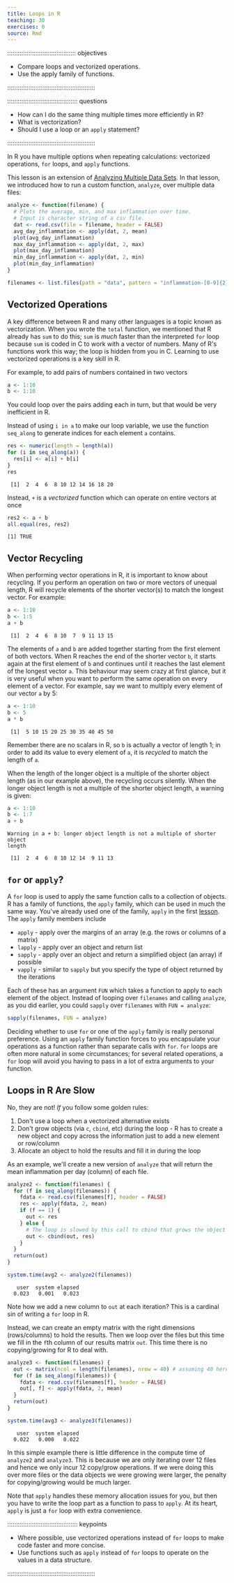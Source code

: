 ```yaml
---
title: Loops in R
teaching: 30
exercises: 0
source: Rmd
---
```


::::::::::::::::::::::::::::::::::::::: objectives

- Compare loops and vectorized operations.
- Use the apply family of functions.

::::::::::::::::::::::::::::::::::::::::::::::::::

:::::::::::::::::::::::::::::::::::::::: questions

- How can I do the same thing multiple times more efficiently in R?
- What is vectorization?
- Should I use a loop or an `apply` statement?

::::::::::::::::::::::::::::::::::::::::::::::::::

In R you have multiple options when repeating calculations: vectorized operations, `for` loops, and `apply` functions.

This lesson is an extension of [Analyzing Multiple Data Sets](03-loops-R.Rmd).
In that lesson, we introduced how to run a custom function, `analyze`, over multiple data files:


``` r
analyze <- function(filename) {
  # Plots the average, min, and max inflammation over time.
  # Input is character string of a csv file.
  dat <- read.csv(file = filename, header = FALSE)
  avg_day_inflammation <- apply(dat, 2, mean)
  plot(avg_day_inflammation)
  max_day_inflammation <- apply(dat, 2, max)
  plot(max_day_inflammation)
  min_day_inflammation <- apply(dat, 2, min)
  plot(min_day_inflammation)
}
```


``` r
filenames <- list.files(path = "data", pattern = "inflammation-[0-9]{2}.csv", full.names = TRUE)
```

## Vectorized Operations

A key difference between R and many other languages is a topic known as vectorization.
When you wrote the `total` function, we mentioned that R already has `sum` to do this; `sum` is *much* faster than the interpreted `for` loop because `sum` is coded in C to work with a vector of numbers.
Many of R's functions work this way; the loop is hidden from you in C.
Learning to use vectorized operations is a key skill in R.

For example, to add pairs of numbers contained in two vectors


``` r
a <- 1:10
b <- 1:10
```

You could loop over the pairs adding each in turn, but that would be very inefficient in R.

Instead of using `i in a` to make our loop variable, we use the function `seq_along` to generate indices for each element `a` contains.


``` r
res <- numeric(length = length(a))
for (i in seq_along(a)) {
  res[i] <- a[i] + b[i]
}
res
```

``` output
 [1]  2  4  6  8 10 12 14 16 18 20
```

Instead, `+` is a *vectorized* function which can operate on entire vectors at once


``` r
res2 <- a + b
all.equal(res, res2)
```

``` output
[1] TRUE
```

## Vector Recycling

When performing vector operations in R, it is important to know about recycling. If you perform an operation on two or more vectors of unequal length, R will recycle elements of the shorter vector(s) to match the longest vector.  For example:


``` r
a <- 1:10
b <- 1:5
a + b
```

``` output
 [1]  2  4  6  8 10  7  9 11 13 15
```

The elements of `a` and `b` are added together starting from the first element of both vectors. When R reaches the end of the shorter vector `b`, it starts again at the first element of `b` and continues until it reaches the last element of the longest vector `a`.  This behaviour may seem crazy at first glance, but it is very useful when you want to perform the same operation on every element of a vector. For example, say we want to multiply every element of our vector `a` by 5:


``` r
a <- 1:10
b <- 5
a * b
```

``` output
 [1]  5 10 15 20 25 30 35 40 45 50
```

Remember there are no scalars in R, so `b` is actually a vector of length 1; in order to add its value to every element of `a`, it is *recycled* to match the length of `a`.

When the length of the longer object is a multiple of the shorter object length (as in our example above), the recycling occurs silently. When the longer object length is not a multiple of the shorter object length, a warning is given:


``` r
a <- 1:10
b <- 1:7
a + b
```

``` warning
Warning in a + b: longer object length is not a multiple of shorter object
length
```

``` output
 [1]  2  4  6  8 10 12 14  9 11 13
```

## `for` or `apply`?

A `for` loop is used to apply the same function calls to a collection of objects.
R has a family of functions, the `apply` family, which can be used in much the same way.
You've already used one of the family, `apply` in the first [lesson](01-starting-with-data.Rmd).
The `apply` family members include

- `apply`  - apply over the margins of an array (e.g. the rows or columns of a matrix)
- `lapply` - apply over an object and return list
- `sapply` - apply over an object and return a simplified object (an array) if possible
- `vapply` - similar to `sapply` but you specify the type of object returned by the iterations

Each of these has an argument `FUN` which takes a function to apply to each element of the object.
Instead of looping over `filenames` and calling `analyze`, as you did earlier, you could `sapply` over `filenames` with `FUN = analyze`:


``` r
sapply(filenames, FUN = analyze)
```

Deciding whether to use `for` or one of the `apply` family is really personal preference.
Using an `apply` family function forces to you encapsulate your operations as a function rather than separate calls with `for`.
`for` loops are often more natural in some circumstances; for several related operations, a `for` loop will avoid you having to pass in a lot of extra arguments to your function.

## Loops in R Are Slow

No, they are not! *If* you follow some golden rules:

1. Don't use a loop when a vectorized alternative exists
2. Don't grow objects (via `c`, `cbind`, etc) during the loop - R has to create a new object and copy across the information just to add a new element or row/column
3. Allocate an object to hold the results and fill it in during the loop

As an example, we'll create a new version of `analyze` that will return the mean inflammation per day (column) of each file.


``` r
analyze2 <- function(filenames) {
  for (f in seq_along(filenames)) {
    fdata <- read.csv(filenames[f], header = FALSE)
    res <- apply(fdata, 2, mean)
    if (f == 1) {
      out <- res
    } else {
      # The loop is slowed by this call to cbind that grows the object
      out <- cbind(out, res)
    }
  }
  return(out)
}

system.time(avg2 <- analyze2(filenames))
```

``` output
   user  system elapsed 
  0.023   0.001   0.023 
```

Note how we add a new column to `out` at each iteration?
This is a cardinal sin of writing a `for` loop in R.

Instead, we can create an empty matrix with the right dimensions (rows/columns) to hold the results.
Then we loop over the files but this time we fill in the `f`th column of our results matrix `out`.
This time there is no copying/growing for R to deal with.


``` r
analyze3 <- function(filenames) {
  out <- matrix(ncol = length(filenames), nrow = 40) # assuming 40 here from files
  for (f in seq_along(filenames)) {
    fdata <- read.csv(filenames[f], header = FALSE)
    out[, f] <- apply(fdata, 2, mean)
  }
  return(out)
}

system.time(avg3 <- analyze3(filenames))
```

``` output
   user  system elapsed 
  0.022   0.000   0.022 
```

In this simple example there is little difference in the compute time of `analyze2` and `analyze3`.
This is because we are only iterating over 12 files and hence we only incur 12 copy/grow operations.
If we were doing this over more files or the data objects we were growing were larger, the penalty for copying/growing would be much larger.

Note that `apply` handles these memory allocation issues for you, but then you have to write the loop part as a function to pass to `apply`.
At its heart, `apply` is just a `for` loop with extra convenience.



:::::::::::::::::::::::::::::::::::::::: keypoints

- Where possible, use vectorized operations instead of `for` loops to make code faster and more concise.
- Use functions such as `apply` instead of `for` loops to operate on the values in a data structure.

::::::::::::::::::::::::::::::::::::::::::::::::::


